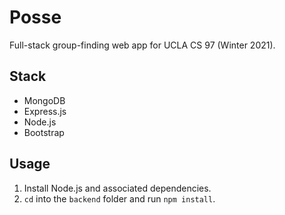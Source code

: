 # Posse

Full-stack group-finding web app for UCLA CS 97 (Winter 2021).

## Stack

-   MongoDB
-   Express.js
-   Node.js
-   Bootstrap

## Usage

1. Install Node.js and associated dependencies.
2. `cd` into the `backend` folder and run `npm install`.
